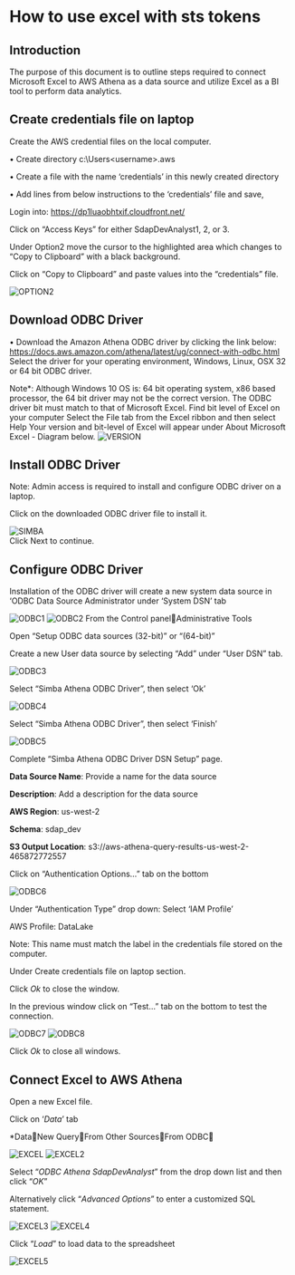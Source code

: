 # How to use excel with sts tokens
## Introduction

The purpose of this document is to outline steps required to connect Microsoft Excel to AWS Athena as a data source and utilize Excel as a BI tool to perform data analytics. 

## Create credentials file on laptop
Create the AWS credential files on the local computer.

•	Create directory c:\Users\<username>\.aws

•	Create a file with the name ‘credentials’ in this newly created directory

•	Add lines from below instructions to the ‘credentials’ file and save,

Login into: https://dp1luaobhtxif.cloudfront.net/

Click on “Access Keys” for either SdapDevAnalyst1, 2, or 3.

Under Option2 move the cursor to the highlighted area which changes to “Copy to Clipboard” with a black background. 

Click on “Copy to Clipboard” and paste values into the “credentials” file.

  ![OPTION2](images/credentials.png) 

## Download ODBC Driver
•	Download the Amazon Athena ODBC driver by clicking the link below:
https://docs.aws.amazon.com/athena/latest/ug/connect-with-odbc.html
Select the driver for your operating environment, Windows, Linux, OSX 32 or 64 bit ODBC driver.

Note*: Although Windows 10 OS is: 64 bit operating system, x86 based processor, the 64 bit driver may not be the correct version.
The ODBC driver bit must match to that of Microsoft Excel.
Find bit level of Excel on your computer
Select the File tab from the Excel ribbon and then select Help
Your version and bit-level of Excel will appear under About Microsoft Excel - Diagram below.
![VERSION](images/excel-version.png)
## Install ODBC Driver
Note: Admin access is required to install and configure ODBC driver on a laptop.

Click on the downloaded ODBC driver file to install it.

![SIMBA](images/install-simba.png)  
Click Next to continue.

## Configure ODBC Driver
Installation of the ODBC driver will create a new system data source in ‘ODBC Data Source Administrator under ‘System DSN’ tab

![ODBC1](images/configure-ODBC1.png)
![ODBC2](images/configure-ODBC2.png)
From the Control panelAdministrative Tools

Open “Setup ODBC data sources (32-bit)” or “(64-bit)”

Create a new User data source by selecting “Add” under “User DSN” tab.

![ODBC3](images/configure-ODBC3.png)

Select “Simba Athena ODBC Driver”, then select ‘Ok’

![ODBC4](images/configure-ODBC4.png)

Select “Simba Athena ODBC Driver”, then select ‘Finish’

![ODBC5](images/configure-ODBC5.png)

Complete “Simba Athena ODBC Driver DSN Setup” page.

**Data Source Name**: Provide a name for the data source

**Description**: Add a description for the data source

**AWS Region**: us-west-2

**Schema**: sdap_dev

**S3 Output Location**: s3://aws-athena-query-results-us-west-2-465872772557



Click on “Authentication Options…” tab on the bottom

![ODBC6](images/configure-ODBC6.png)

Under “Authentication Type” drop down: Select ‘IAM Profile’ 

AWS Profile: DataLake

Note: This name must match the label in the credentials file stored on the computer.

Under Create credentials file on laptop section.

Click *Ok* to close the window.

In the previous window click on “Test…” tab on the bottom to test the connection.

![ODBC7](images/configure-ODBC7.png)
![ODBC8](images/configure-ODBC8.png)

Click *Ok* to close all windows.

## Connect Excel to AWS Athena

Open a new Excel file.

Click on ‘*Data*’ tab

*DataNew QueryFrom Other SourcesFrom ODBC


![EXCEL](images/excel-connect.png)
![EXCEL2](images/excel-connect2.png)

Select “*ODBC Athena SdapDevAnalyst*” from the drop down list and then click “*OK*”

Alternatively click “*Advanced Options*” to enter a customized SQL statement.

![EXCEL3](images/excel-connect3.png)
![EXCEL4](images/excel-connect4.png)

Click “*Load*” to load data to the spreadsheet

![EXCEL5](images/excel-connect5.png)





